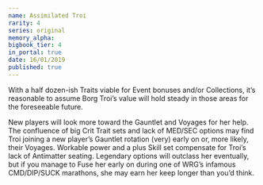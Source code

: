 ```yaml
---
name: Assimilated Troi
rarity: 4
series: original
memory_alpha:
bigbook_tier: 4
in_portal: true
date: 16/01/2019
published: true
---
```


With a half dozen-ish Traits viable for Event bonuses and/or Collections, it’s reasonable to assume Borg Troi’s value will hold steady in those areas for the foreseeable future.

New players will look more toward the Gauntlet and Voyages for her help. The confluence of big Crit Trait sets and lack of MED/SEC options may find Troi joining a new player’s Gauntlet rotation (very) early on or, more likely, their Voyages. Workable power and a plus Skill set compensate for Troi’s lack of Antimatter seating. Legendary options will outclass her eventually, but if you manage to Fuse her early on during one of WRG’s infamous CMD/DIP/SUCK marathons, she may earn her keep longer than you’d think.

